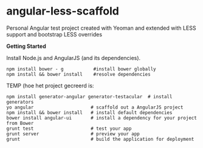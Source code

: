 angular-less-scaffold
=====================

Personal Angular test project created with Yeoman and extended with LESS support and bootstrap LESS overrides

**Getting Started**

Install Node.js and AngularJS (and its dependencies).

	npm install bower - g 			#install bower globally
	npm install && bower install	#resolve dependencies

TEMP (hoe het project gecreerd is:

    npm install generator-angular generator-testacular  # install generators
    yo angular                     # scaffold out a AngularJS project
    npm install && bower install   # install default dependencies
    bower install angular-ui       # install a dependency for your project from Bower
    grunt test                     # test your app
    grunt server                   # preview your app
    grunt                          # build the application for deployment

